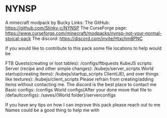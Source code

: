 # NYNSP
A minecraft modpack by Bucky
Links:
The GitHub: https://github.com/Stinky-c/NYNSP
The CurseForge page: https://www.curseforge.com/minecraft/modpacks/nynsp-not-your-normal-stoical-pack
The discord: https://discord.com/invite/Htxchm8PNC

If you would like to contribute to this pack some file locations to help would be

FTB Quests(creating or loot tables): /configs/ftbquests
KubeJS scripts: 
    Server (recipe and other simple changes): /kubejs/server_scripts
    World startup(creating items): /kubejs/startup_scripts
    Client(JEI, and over things like textures): /kubejs/client_scripts
    Please refrain from creating/adding items without contacting me. The discord is the best place to contact me
Basic configs: /configs
World configs(After your done move that file to /defaultconfigs): /saves/{World folder}/serverconfigs

If you have any tips on how I can improve this pack please reach out to me
Names could be a good thing to help me with
